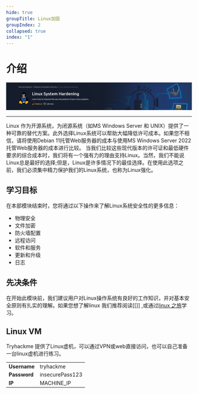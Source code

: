 ```yaml
---
hide: true
groupTitle: Linux加固
groupIndex: 2
collapsed: true
index: "1"
---
```

# 介绍
![](assets/index/file-20241022160333.png)

---

Linux 作为开源系统，为闭源系统（如MS Windows Server 和 UNIX）提供了一种可靠的替代方案。此外选择Linux系统可以帮助大幅降低许可成本。如果您不相信，请将使用Debian 11托管Web服务器的成本与使用MS Windows Server 2022托管Web服务器的成本进行比较。
当我们比较这些现代版本的许可证和最低硬件要求的综合成本时，我们将有一个强有力的理由支持Linux。当然，我们不能说Linux总是最好的选择;但是，Linux是许多情况下的最佳选择。在使用此选项之前，我们必须集中精力保护我们的Linux系统，也称为Linux强化。


## 学习目标
在本部模块结束时，您将通过以下操作来了解Linux系统安全性的更多信息：
- 物理安全
- 文件加密
- 防火墙配置
- 远程访问
- 软件和服务
- 更新和升级
- 日志
## 先决条件

在开始此模块前，我们建议用户对Linux操作系统有良好的工作知识，并对基本安全原则有扎实的理解。如果您想了解linux 我们推荐阅读[[]] ,或通过[linux 之旅]( https://linuxjourney.com/)学习。
 

## Linux VM
Tryhackme 提供了Linux虚机，可以通过VPN或web直接访问，也可以自己准备一台linux虚机进行练习。

|              |                 |
| ------------ | --------------- |
| **Username** | tryhackme       |
| **Password** | insecurePass123 |
| **IP**       | MACHINE_IP      |
